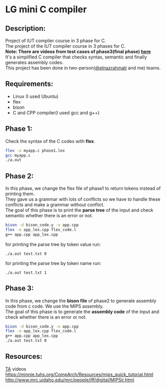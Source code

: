 # LG mini C compiler   
## Description:  
Project of IUT compiler course in 3 phase for C.  
The project of the IUT compiler course in 3 phases for C.  
**Note: There are videos from test cases of phase3(final phase) [here](https://github.com/GhazaleZe/LG-mini-C-compiler/discussions/1)**  
It's a simplified C compiler that checks syntax, semantic and finally generates assembly codes.  
This project has been done in two-person([@elnazrahmati](https://github.com/elnazrahmati) and me) teams.   
## Requirements:
- Linux (I used Ubuntu)
- flex
- bison
- C and CPP compiler(I used gcc and g++)
## Phase 1:
Check the syntax of the C codes with **flex**.  
```bash
flex -o myapp.c phase1.lex
gcc myapp.c
./a.out 
```
## Phase 2:
In this phase, we change the flex file of phase1 to return tokens instead of printing them.  
They gave us a grammar with lots of conflicts so we have to handle these conflicts and make a grammar without conflict.    
The goal of this phase is to print the **parse tree** of the input and check semantic whether there is an error or not.  
```bash
bison -d bison_code.y -o app.cpp
flex -o app_lex.cpp flex_code.l
g++ app.cpp app_lex.cpp 
```
for printing the parse tree by token value run:
```
./a.out test.txt 0
```
for printing the parse tree by token name run: 
```
./a.out test.txt 1
```
## Phase 3:
In this phase, we change the **bison file** of phase2 to generate assembly code from c code. We use the MIPS assembly.  
The goal of this phase is to generate the **assembly code** of the input and check whether there is an error or not.  
```bash
bison -d bison_code.y -o app.cpp
flex -o app_lex.cpp flex_code.l
g++ app.cpp app_lex.cpp 
./a.out test.txt 0
```
## Resources:  
[TA](https://github.com/milad2golnia) videos  
https://minnie.tuhs.org/CompArch/Resources/mips_quick_tutorial.html  
http://www.mrc.uidaho.edu/mrc/people/jff/digital/MIPSir.html
